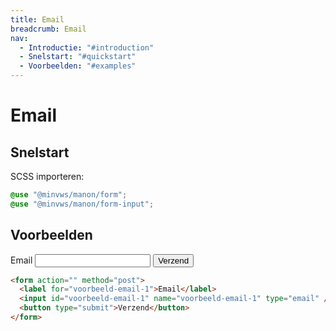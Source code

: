 ```yaml
---
title: Email
breadcrumb: Email
nav:
  - Introductie: "#introduction"
  - Snelstart: "#quickstart"
  - Voorbeelden: "#examples"
---
```


<h1 id="introduction">Email</h1>

<h2 id="quickstart">Snelstart</h2>

SCSS importeren:

```css
@use "@minvws/manon/form";
@use "@minvws/manon/form-input";
```

<h2 id="examples">Voorbeelden</h2>

<form action="" method="post">
  <label for="voorbeeld-email-1">Email</label>
  <input id="voorbeeld-email-1" name="voorbeeld-email-1" type="email" />
  <button type="submit">Verzend</button>
</form>

```html
<form action="" method="post">
  <label for="voorbeeld-email-1">Email</label>
  <input id="voorbeeld-email-1" name="voorbeeld-email-1" type="email" />
  <button type="submit">Verzend</button>
</form>
```
